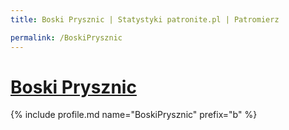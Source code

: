 ```yaml
---
title: Boski Prysznic | Statystyki patronite.pl | Patromierz

permalink: /BoskiPrysznic
---
```


# [Boski Prysznic](https://patronite.pl/BoskiPrysznic)

{% include profile.md name="BoskiPrysznic" prefix="b" %}
